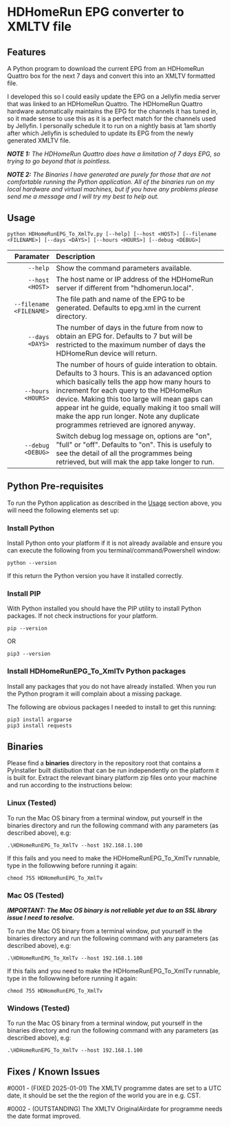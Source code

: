 # HDHomeRun EPG converter to XMLTV file

## Features

A Python program to download the current EPG from an HDHomeRun Quattro box for the next 7 days and convert this into an XMLTV formatted file.

I developed this so I could easily update the EPG on a Jellyfin media server that was linked to an HDHomeRun Quattro.  The HDHomeRun Quattro hardware automatically maintains the EPG for the channels it has tuned in, so it made sense to use this as it is a perfect match for the channels used by Jellyfin.  I personally schedule it to run on a nightly basis at 1am shortly after which Jellyfin is scheduled to update its EPG from the newly generated XMLTV file.

<i><b>NOTE 1:</b> The HDHomeRun Quattro does have a limitation of 7 days EPG, so trying to go beyond that is pointless.</i>

<i><b>NOTE 2:</b> The Binaries I have generated are purely for those that are not comfortable running the Python application.  All of the binaries run on my local hardware and virtual machines, but if you have any problems please send me a message and I will try my best to help out.</i>

## Usage

```
python HDHomeRunEPG_To_XmlTv.py [--help] [--host <HOST>] [--filename <FILENAME>] [--days <DAYS>] [--hours <HOURS>] [--debug <DEBUG>]
```

|      Paramater | Description     |
| -------------: | :-------------- |
| `--help`  | Show the command parameters available. |
| `--host <HOST>`  | The host name or IP address of the HDHomeRun server if different from "hdhomerun.local". |
| `--filename <FILENAME>` | The file path and name of the EPG to be generated. Defaults to epg.xml in the current directory. |
| `--days <DAYS>` | The number of days in the future from now to obtain an EPG for. Defaults to 7 but will be restricted to the maximum number of days the HDHomeRun device will return. |
| `--hours <HOURS>` | The number of hours of guide interation to obtain. Defaults to 3 hours. This is an adavanced option which basically tells the app how many hours to increment for each query to the HDHomeRun device.  Making this too large will mean gaps can appear int he guide, equally making it too small will make the app run longer. Note any duplicate programmes retrieved are ignored anyway. |
| `--debug <DEBUG>` | Switch debug log message on, options are "on", "full" or "off". Defaults to "on". This is usefuly to see the detail of all the programmes being retrieved, but will mak the app take longer to run. |

## Python Pre-requisites

To run the Python application as described in the [Usage](#usage) section above, you will need the following elements set up:

### Install Python

Install Python onto your platform if it is not already available and ensure you can execute the following from you terminal/command/Powershell window:

```
python --version
```

If this return the Python version you have it installed correctly.

### Install PIP

With Python installed you should have the PIP utility to install Python packages. If not check instructions for your platform.

```
pip --version
```

OR 

```
pip3 --version
```

### Install HDHomeRunEPG_To_XmlTv Python packages

Install any packages that you do not have already installed. When you run the Python program it will complain about a missing package.

The following are obvious packages I needed to install to get this running:

```
pip3 install argparse
pip3 install requests
```

## Binaries

Please find a <b>binaries</b> directory in the repository root that contains a PyInstaller built distibution that can be run independently on the platform it is built for.  Extract the relevant binary platform zip files onto your machine and run according to the instructions below:

### Linux (Tested)

To run the Mac OS binary from a terminal window, put yourself in the binaries directory and run the following command with any parameters (as described above), e.g:

```
.\HDHomeRunEPG_To_XmlTv --host 192.168.1.100
```

If this fails and you need to make the HDHomeRunEPG_To_XmlTv runnable, type in the followwing before running it again:

```
chmod 755 HDHomeRunEPG_To_XmlTv
```

### Mac OS (Tested)

<i><b>IMPORTANT: The Mac OS binary is not reliable yet due to an SSL library issue I need to resolve.</b></i>

To run the Mac OS binary from a terminal window, put yourself in the binaries directory and run the following command with any parameters (as described above), e.g:

```
.\HDHomeRunEPG_To_XmlTv --host 192.168.1.100
```

If this fails and you need to make the HDHomeRunEPG_To_XmlTv runnable, type in the followwing before running it again:

```
chmod 755 HDHomeRunEPG_To_XmlTv
```

### Windows (Tested)

To run the Mac OS binary from a terminal window, put yourself in the binaries directory and run the following command with any parameters (as described above), e.g:

```
.\HDHomeRunEPG_To_XmlTv --host 192.168.1.100
```

## Fixes / Known Issues

#0001 - (FIXED 2025-01-01) The XMLTV programme dates are set to a UTC date, it should be set the the region of the world you are in e.g. CST.

#0002 - (OUTSTANDING) The XMLTV OriginalAirdate for programme needs the date format improved.
